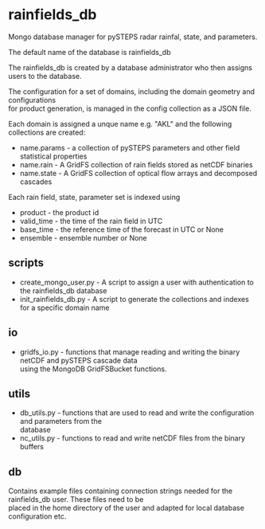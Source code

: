 # rainfields_db  

Mongo database manager for pySTEPS radar rainfal, state, and parameters.  

The default name of the database is rainfields_db  

The rainfields_db is created by a database administrator who then assigns users to the database.  

The configuration for a set of domains, including the domain geometry and configurations  
for product generation, is managed in the config collection as a JSON file.  

Each domain is assigned a unque name e.g. "AKL" and the following collections are created:

* name.params - a collection of pySTEPS parameters and other field statistical properties  
* name.rain - A GridFS collection of rain fields stored as netCDF binaries  
* name.state - A GridFS collection of optical flow arrays and decomposed cascades  

Each rain field, state, parameter set is indexed using

* product - the product id  
* valid_time - the time of the rain field in UTC  
* base_time - the reference time of the forecast in UTC or None  
* ensemble - ensemble number or None

## scripts  

* create_mongo_user.py - A script to assign a user with authentication to the rainfields_db database  
* init_rainfields_db.py - A script to generate the collections and indexes for a specific domain name  

## io  

* gridfs_io.py - functions that manage reading and writing the binary netCDF and pySTEPS cascade data  
using the MongoDB GridFSBucket functions.  

## utils  

* db_utils.py - functions that are used to read and write the configuration and parameters from the  
database  
* nc_utils.py - functions to read and write netCDF files from the binary buffers  

## db  

Contains example files containing connection strings needed for the rainfields_db user. These files need to be  
placed in the home directory of the user and adapted for local database configuration etc.  

